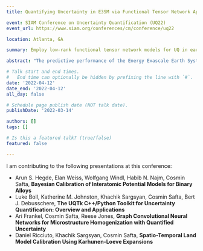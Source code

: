 ```yaml
---
title: Quantifying Uncertainty in E3SM via Functional Tensor Network Approximations

event: SIAM Conference on Uncertainty Quantification (UQ22)
event_url: https://www.siam.org/conferences/cm/conference/uq22

location: Atlanta, GA

summary: Employ low-rank functional tensor network models for UQ in earth system models.

abstract: "The predictive performance of the Energy Exascale Earth System Model (E3SM) is challenged by the modeling choices for a large ensemble of physical processes. This results in a large number of uncertain parameters and computationally expensive numerical simulations which makes both forward and inverse uncertainty quantification studies difficult. To overcome these challenges, we will focus on constructing surrogate models that exploit the model structure via low-rank functional tensor networks approximations. We will approximate the components of the large scale model with functional forms tailored to the model behavior. We will then cast the training of the functional tensor network model in a Bayesian framework and use a Stein variational inference approach to construct a probabilistic model that approximates the discrepancy between the surrogate and the original model predictions. We will focus on the land model component of E3SM and present results pertaining to global sensitivity analysis and model calibration at a regional scale."

# Talk start and end times.
#   End time can optionally be hidden by prefixing the line with `#`.
date: '2022-04-12'
date_end: '2022-04-12'
all_day: false

# Schedule page publish date (NOT talk date).
publishDate: '2022-03-14'

authors: []
tags: []

# Is this a featured talk? (true/false)
featured: false

---
```


I am contributing to the following presentations at this conference:

- Arun S. Hegde, Elan Weiss, Wolfgang Windl, Habib N. Najm, Cosmin Safta, **Bayesian Calibration of Interatomic Potential Models for Binary Alloys**
- Luke Boll, Katherine M. Johnston, Khachik Sargsyan, Cosmin Safta, Bert J. Debusschere, **The UQTk C++/Python Toolkit for Uncertainty Quantification: Overview and Applications**
- Ari Frankel, Cosmin Safta, Reese Jones, **Graph Convolutional Neural Networks for Microstructure Homogenization with Quantified Uncertainty**
- Daniel Ricciuto, Khachik Sargsyan, Cosmin Safta, **Spatio-Temporal Land Model Calibration Using Karhunen-Loeve Expansions**

